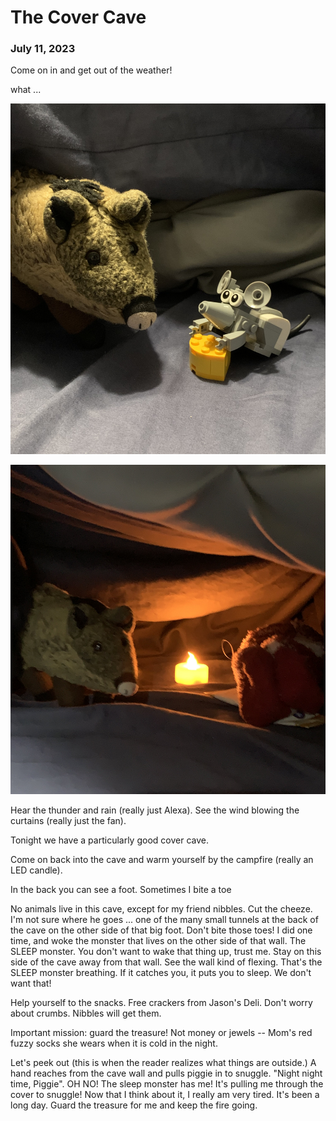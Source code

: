 
# The Cover Cave
### July 11, 2023

Come on in and get out of the weather!

what ...

![](/blog/pics/10-Cave/10-Cave01.jpg)

![](/blog/pics/10-Cave/10-Cover02.jpg)

Hear the thunder and rain (really just Alexa). See the wind blowing the curtains (really just the fan).

Tonight we have a particularly good cover cave.

Come on back into the cave and warm yourself by the campfire (really an LED candle).

In the back you can see a foot. Sometimes I bite a toe

No animals live in this cave, except for my friend nibbles. Cut the cheeze. I'm not sure where he goes ... one of the many small tunnels at the back of the cave on the other side of that big foot. Don't bite those toes! I did one time, and woke the monster that lives on the other side of that wall. The SLEEP monster. You don't want to wake that thing up, trust me. Stay on this side of the cave away from that wall. See the wall kind of flexing. That's the SLEEP monster breathing. If it catches you, it puts you to sleep. We don't want that!

Help yourself to the snacks. Free crackers from Jason's Deli. Don't worry about crumbs. Nibbles will get them.

Important mission: guard the treasure! Not money or jewels -- Mom's red fuzzy socks she wears when it is cold in the night.

Let's peek out (this is when the reader realizes what things are outside.) A hand reaches from the cave wall and pulls piggie in to snuggle. "Night night time, Piggie". OH NO! The sleep monster has me! It's pulling me through the cover to snuggle! Now that I think about it, I really am very tired. It's been a long day. Guard the treasure for me and keep the fire going.
